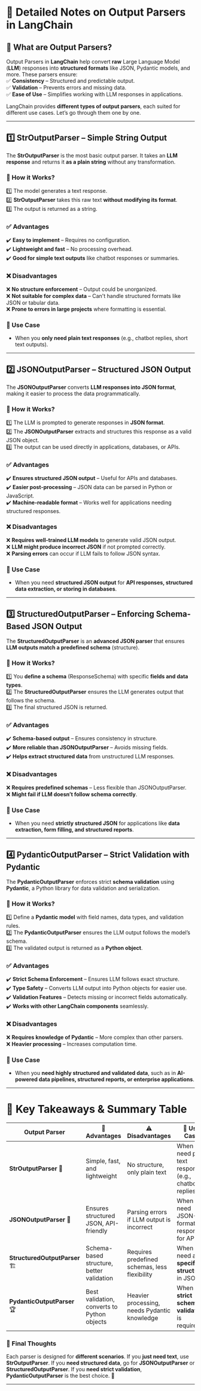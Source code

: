 
# 📌 **Detailed Notes on Output Parsers in LangChain**  

## **🔹 What are Output Parsers?**  
Output Parsers in **LangChain** help convert **raw** Large Language Model (**LLM**) responses into **structured formats** like JSON, Pydantic models, and more. These parsers ensure:  
✅ **Consistency** – Structured and predictable output.  
✅ **Validation** – Prevents errors and missing data.  
✅ **Ease of Use** – Simplifies working with LLM responses in applications.  

LangChain provides **different types of output parsers**, each suited for different use cases. Let’s go through them one by one.  

---

## **1️⃣ StrOutputParser – Simple String Output**  
The **StrOutputParser** is the most basic output parser. It takes an **LLM response** and returns it **as a plain string** without any transformation.  

### **📌 How it Works?**  
1️⃣ The model generates a text response.  
2️⃣ **StrOutputParser** takes this raw text **without modifying its format**.  
3️⃣ The output is returned as a string.  

### **✅ Advantages**  
✔️ **Easy to implement** – Requires no configuration.  
✔️ **Lightweight and fast** – No processing overhead.  
✔️ **Good for simple text outputs** like chatbot responses or summaries.  

### **❌ Disadvantages**  
❌ **No structure enforcement** – Output could be unorganized.  
❌ **Not suitable for complex data** – Can't handle structured formats like JSON or tabular data.  
❌ **Prone to errors in large projects** where formatting is essential.  

### **📌 Use Case**  
- When you **only need plain text responses** (e.g., chatbot replies, short text outputs).  

---

## **2️⃣ JSONOutputParser – Structured JSON Output**  
The **JSONOutputParser** converts **LLM responses into JSON format**, making it easier to process the data programmatically.  

### **📌 How it Works?**  
1️⃣ The LLM is prompted to generate responses in **JSON format**.  
2️⃣ The **JSONOutputParser** extracts and structures this response as a valid JSON object.  
3️⃣ The output can be used directly in applications, databases, or APIs.  

### **✅ Advantages**  
✔️ **Ensures structured JSON output** – Useful for APIs and databases.  
✔️ **Easier post-processing** – JSON data can be parsed in Python or JavaScript.  
✔️ **Machine-readable format** – Works well for applications needing structured responses.  

### **❌ Disadvantages**  
❌ **Requires well-trained LLM models** to generate valid JSON output.  
❌ **LLM might produce incorrect JSON** if not prompted correctly.  
❌ **Parsing errors** can occur if LLM fails to follow JSON syntax.  

### **📌 Use Case**  
- When you need **structured JSON output** for **API responses, structured data extraction, or storing in databases**.  

---

## **3️⃣ StructuredOutputParser – Enforcing Schema-Based JSON Output**  
The **StructuredOutputParser** is an **advanced JSON parser** that ensures **LLM outputs match a predefined schema** (structure).  

### **📌 How it Works?**  
1️⃣ You **define a schema** (ResponseSchema) with specific **fields and data types**.  
2️⃣ The **StructuredOutputParser** ensures the LLM generates output that follows the schema.  
3️⃣ The final structured JSON is returned.  

### **✅ Advantages**  
✔️ **Schema-based output** – Ensures consistency in structure.  
✔️ **More reliable than JSONOutputParser** – Avoids missing fields.  
✔️ **Helps extract structured data** from unstructured LLM responses.  

### **❌ Disadvantages**  
❌ **Requires predefined schemas** – Less flexible than JSONOutputParser.  
❌ **Might fail if LLM doesn’t follow schema correctly**.  

### **📌 Use Case**  
- When you need **strictly structured JSON** for applications like **data extraction, form filling, and structured reports**.  

---

## **4️⃣ PydanticOutputParser – Strict Validation with Pydantic**  
The **PydanticOutputParser** enforces strict **schema validation** using **Pydantic**, a Python library for data validation and serialization.  

### **📌 How it Works?**  
1️⃣ Define a **Pydantic model** with field names, data types, and validation rules.  
2️⃣ The **PydanticOutputParser** ensures the LLM output follows the model’s schema.  
3️⃣ The validated output is returned as a **Python object**.  

### **✅ Advantages**  
✔️ **Strict Schema Enforcement** – Ensures LLM follows exact structure.  
✔️ **Type Safety** – Converts LLM output into Python objects for easier use.  
✔️ **Validation Features** – Detects missing or incorrect fields automatically.  
✔️ **Works with other LangChain components** seamlessly.  

### **❌ Disadvantages**  
❌ **Requires knowledge of Pydantic** – More complex than other parsers.  
❌ **Heavier processing** – Increases computation time.  

### **📌 Use Case**  
- When you **need highly structured and validated data**, such as in **AI-powered data pipelines, structured reports, or enterprise applications**.  

---

# **📌 Key Takeaways & Summary Table**  

| Output Parser            | 🔹 Advantages | ⚠️ Disadvantages | 📌 Use Case |  
|--------------------------|--------------|------------------|------------|  
| **StrOutputParser** 📝 | Simple, fast, and lightweight | No structure, only plain text | When you need plain text responses (e.g., chatbot replies) |  
| **JSONOutputParser** 📄 | Ensures structured JSON, API-friendly | Parsing errors if LLM output is incorrect | When you need JSON-formatted responses for APIs |  
| **StructuredOutputParser** 🏗️ | Schema-based structure, better validation | Requires predefined schemas, less flexibility | When you need a **specific structure** in JSON |  
| **PydanticOutputParser** 🏆 | Best validation, converts to Python objects | Heavier processing, needs Pydantic knowledge | When **strict schema validation** is required |  

### **🔹 Final Thoughts**  
Each parser is designed for **different scenarios**. If you **just need text**, use **StrOutputParser**. If you **need structured data**, go for **JSONOutputParser** or **StructuredOutputParser**. If you **need strict validation**, **PydanticOutputParser** is the best choice. 🚀  

---